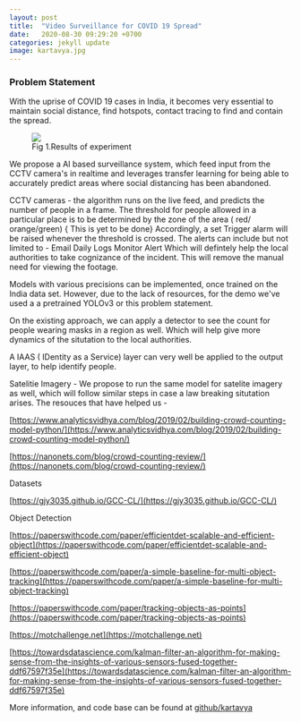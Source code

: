 ```yaml
---
layout: post
title:  "Video Surveillance for COVID 19 Spread"
date:   2020-08-30 09:29:20 +0700
categories: jekyll update
image: kartavya.jpg
---
```


### Problem Statement 
With the uprise of COVID 19 cases in India, it becomes very essential to maintain social distance, find hotspots, contact tracing to find and contain the spread.



<figure>
<img src="{{ page.image }}">
<figcaption>Fig 1.Results of experiment</figcaption>
</figure>

We propose a AI based surveillance system, which feed input from the CCTV camera's in realtime and leverages transfer learning for being able to accurately predict areas where social distancing has been abandoned.

CCTV cameras - the algorithm runs on the live feed, and predicts the number of people in a frame. The threshold for people allowed in a particular place is to be determined by the zone of the area ( red/ orange/green) { This is yet to be done} Accordingly, a set Trigger alarm will be raised whenever the threshold is crossed. The alerts can include but not limited to -
Email
Daily Logs
Monitor Alert
Which will defintely help the local authorities to take cognizance of the incident. This will remove the manual need for viewing the footage.

Models with various precisions can be implemented, once trained on the India data set. However, due to the lack of resources, for the demo we've used a a pretrained YOLOv3 or this problem statement.

On the existing approach, we can apply a detector to see the count for people wearing masks in a region as well. Which will help give more dynamics of the situtation to the local authorities.

A IAAS ( IDentity as a Service) layer can very well be applied to the output layer, to help identify people.

Satelitie Imagery - We propose to run the same model for satelite imagery as well, which will follow similar steps in case a law breaking situtation arises.
The resouces that have helped us -

[https://www.analyticsvidhya.com/blog/2019/02/building-crowd-counting-model-python/](https://www.analyticsvidhya.com/blog/2019/02/building-crowd-counting-model-python/)

[https://nanonets.com/blog/crowd-counting-review/](https://nanonets.com/blog/crowd-counting-review/)

Datasets

[https://gjy3035.github.io/GCC-CL/](https://gjy3035.github.io/GCC-CL/)

Object Detection

[https://paperswithcode.com/paper/efficientdet-scalable-and-efficient-object](https://paperswithcode.com/paper/efficientdet-scalable-and-efficient-object)

[https://paperswithcode.com/paper/a-simple-baseline-for-multi-object-tracking](https://paperswithcode.com/paper/a-simple-baseline-for-multi-object-tracking)

[https://paperswithcode.com/paper/tracking-objects-as-points](https://paperswithcode.com/paper/tracking-objects-as-points)

[https://motchallenge.net](https://motchallenge.net)

[https://towardsdatascience.com/kalman-filter-an-algorithm-for-making-sense-from-the-insights-of-various-sensors-fused-together-ddf67597f35e](https://towardsdatascience.com/kalman-filter-an-algorithm-for-making-sense-from-the-insights-of-various-sensors-fused-together-ddf67597f35e)

More information, and code base can be found at [github/kartavya](https://github.com/nidran/kartavya)
